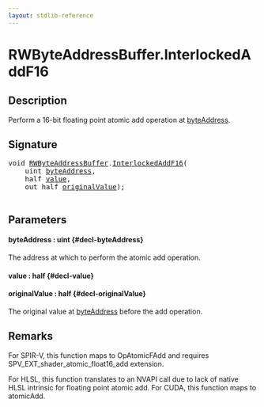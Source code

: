 ```yaml
---
layout: stdlib-reference
---
```


# RWByteAddressBuffer\.InterlockedAddF16

## Description

Perform a 16-bit floating point atomic add operation at <span class='code'><a href="/stdlib-reference/types/rwbyteaddressbuffer-0126d/interlockedaddf16-0be#decl-byteAddress" class="code_param">byteAddress</a></span>.



## Signature 

<pre>
<span class="code_keyword">void</span> <a href="/stdlib-reference/types/rwbyteaddressbuffer-0126d/index" class="code_type">RWByteAddressBuffer</a>.<a href="/stdlib-reference/types/rwbyteaddressbuffer-0126d/interlockedaddf16-0be">InterlockedAddF16</a>(
    <span class="code_keyword">uint</span> <a href="/stdlib-reference/types/rwbyteaddressbuffer-0126d/interlockedaddf16-0be#decl-byteAddress" class="code_param">byteAddress</a>,
    <span class="code_keyword">half</span> <a href="/stdlib-reference/types/rwbyteaddressbuffer-0126d/interlockedaddf16-0be#decl-value" class="code_param">value</a>,
    <span class="code_keyword">out</span> <span class="code_keyword">half</span> <a href="/stdlib-reference/types/rwbyteaddressbuffer-0126d/interlockedaddf16-0be#decl-originalValue" class="code_param">originalValue</a>);

</pre>

## Parameters

#### byteAddress  : uint {#decl-byteAddress}
The address at which to perform the atomic add operation.

#### value  : half {#decl-value}
#### originalValue  : half {#decl-originalValue}
The original value at <span class='code'><a href="/stdlib-reference/types/rwbyteaddressbuffer-0126d/interlockedaddf16-0be#decl-byteAddress" class="code_param">byteAddress</a></span> before the add operation.


## Remarks
For SPIR-V, this function maps to <span class='code'>OpAtomicFAdd</span> and requires <span class='code'>SPV_EXT_shader_atomic_float16_add</span> extension.

For HLSL, this function translates to an NVAPI call
due to lack of native HLSL intrinsic for floating point atomic add. For CUDA, this function
maps to <span class='code'>atomicAdd</span>.


